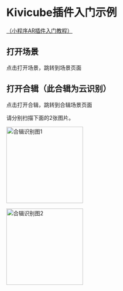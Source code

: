 # Kivicube插件入门示例
[（小程序AR插件入门教程）](https://www.kivicube.com/blog/mp-ar-plugin/)

## 打开场景
点击打开场景，跳转到场景页面

## 打开合辑（此合辑为云识别）
点击打开合辑，跳转到合辑场景页面  

请分别扫描下面的2张图片。  

<img src="https://github.com/kivisense/wechat-kivicube-plugin-quickstart/blob/master/image/collectionOne.jpg" width="200" height="200" alt="合辑识别图1"/><br/>

<img src="https://github.com/kivisense/wechat-kivicube-plugin-quickstart/blob/master/image/collectionTwo.jpg" width="200" height="200" alt="合辑识别图2"/><br/>


